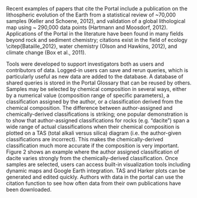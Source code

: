 Recent examples of papers that cite the Portal include a publication on the lithospheric evolution of the Earth from a statistical review of ~70,000 samples (Keller and Schoene, 2012), and validation of a global lithological map using ~ 290,000 data points (Hartmann and Moosdorf, 2012). Applications of the Portal in the literature have been found in many fields beyond rock and sediment chemistry; citations exist in the field of ecology \citep{Bataille_2012}, water chemistry (Olson and Hawkins, 2012), and climate change (Box et al., 2011). 

Tools were developed to support investigators both as users and contributors of data. Logged-in users can save and rerun queries, which is particularly useful as new data are added to the database. A database of shared queries is stored in the Portal Glossary that can be reused by others. Samples may be selected by chemical composition in several ways, either by a numerical value (composition range of specific parameters), a classification assigned by the author, or a classification derived from the chemical composition. The difference between author-assigned and chemically-derived classifications is striking; one popular demonstration is to show that author-assigned classifications for rocks (e.g. “dacite”) span a wide range of actual classifications when their chemical composition is plotted on a TAS (total alkali versus silica) diagram (i.e. the author-given classifications are incorrect). This makes the chemically-derived classification much more accurate if the composition is very important. Figure 2 shows an example where the author assigned classification of dacite varies strongly from the chemically-derived classification.
Once samples are selected, users can access built-in visualization tools including dynamic maps and Google Earth integration. TAS and Harker plots can be generated and edited quickly. Authors with data in the portal can use the citation function to see how often data from their own publications have been downloaded. 

